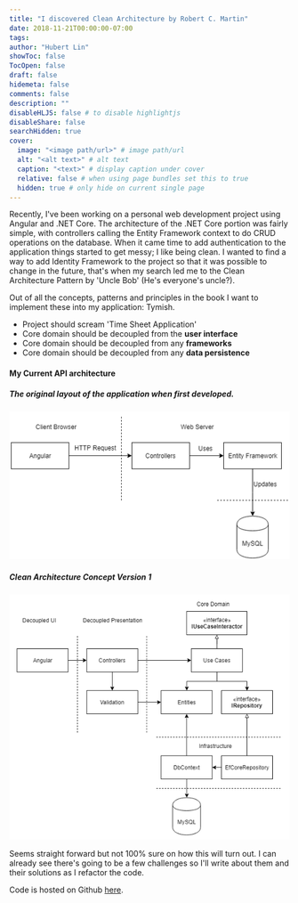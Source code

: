 ```yaml
---
title: "I discovered Clean Architecture by Robert C. Martin"
date: 2018-11-21T00:00:00-07:00
tags:
author: "Hubert Lin"
showToc: false
TocOpen: false
draft: false
hidemeta: false
comments: false
description: ""
disableHLJS: false # to disable highlightjs
disableShare: false
searchHidden: true
cover:
  image: "<image path/url>" # image path/url
  alt: "<alt text>" # alt text
  caption: "<text>" # display caption under cover
  relative: false # when using page bundles set this to true
  hidden: true # only hide on current single page
---
```


Recently, I've been working on a personal web development project using Angular
and .NET Core. The architecture of the .NET Core portion was fairly simple, with
controllers calling the Entity Framework context to do CRUD operations on the
database. When it came time to add authentication to the application things
started to get messy; I like being clean. I wanted to find a way to add Identity
Framework to the project so that it was possible to change in the future, that's
when my search led me to the Clean Architecture Pattern by 'Uncle Bob' (He's
everyone's uncle?).

Out of all the concepts, patterns and principles in the book I want to implement
these into my application: Tymish.

- Project should scream 'Time Sheet Application'
- Core domain should be decoupled from the&nbsp;**user interface**
- Core domain should be decoupled from any **frameworks**
- Core domain should be decoupled from any&nbsp;**data persistence**

#### My Current API architecture

##### The original layout of the application when first developed.

![original architecture](tymish-architecture-original.png)

##### Clean Architecture Concept Version 1

![tymish architecture clean](tymish-architecture-clean-v1.png)

Seems straight forward but not 100% sure on how this will turn out. I can
already see there's going to be a few challenges so I'll write about them and
their solutions as I refactor the code.

Code is hosted on Github [here](https://github.com/tymish).
